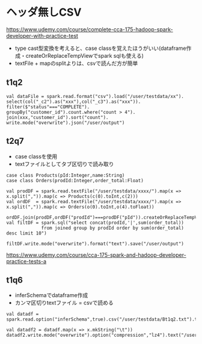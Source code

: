 # ヘッダ無しCSV

https://www.udemy.com/course/complete-cca-175-hadoop-spark-developer-with-practice-test

- type cast型変換を考えると、case classを覚えたほうがいい(dataframe作成・createOrReplaceTempViewでspark sqlも使える)
- textFile + mapのsplitよりは、csvで読んだ方が簡単

## t1q2

```
val dataFile = spark.read.format("csv").load("/user/testdata/xx").
select(col("_c2").as("xxx"),col("_c3").as("xxx")).
filter($"status"==="COMPLETE").
groupBy("customer_id").count.where("count > 4").
join(xxx,"customer_id").sort("count").
write.mode("overwrite").json("/user/output")

```


## t2q7
- case classを使用
- textファイルとしてタブ区切りで読み取り
```
case class Products(pId:Integer,name:String)
case class Orders(prodId:Integer,order_total:Float)

val prodDF = spark.read.textFile("/user/testdata/xxxx/").map(x => x.split(",")).map(c => Products(c(0).toInt,c(2)))
val ordDF  = spark.read.textFile("/user/testdata/xxxx/").map(x => x.split(",")).map(c => Orders(o(0).toInt,o(4).toFloat))

ordDF.join(prodDF,ordDF("prodId")===prodDF("pId")).createOrReplaceTempView("joined")
val filtDF = spark.sql("select concat(prodId,'|',sum(order_total)) 
             from joined group by prodId order by sum(order_total) desc limit 10")

filtDF.write.mode("overwrite").format("text").save("/user/output")

```


https://www.udemy.com/course/cca-175-spark-and-hadoop-developer-practice-tests-a


## t1q6
- inferSchemaでdataframe作成
- カンマ区切りtextファイル = csvで読める

```
val datadf = spark.read.option("inferSchema",true).csv("/user/testdata/Bt1q2.txt").toDF("pid","catId","name")

val datadf2 = datadf.map(x => x.mkString("\t"))
datadf2.write.mode("overwrite").option("compression","lz4").text("/user/output")

```
